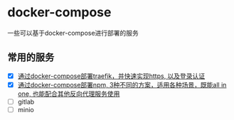 # docker-compose

一些可以基于docker-compose进行部署的服务

## 常用的服务
- [x] [通过docker-compose部署traefik，并快速实现https, 以及登录认证](./traefik)
- [x] [通过docker-compose部署npm, 3种不同的方案，适用各种场景，既能all in one, 也能配合其他反向代理服务使用](./npm) 
- [ ] gitlab  
- [ ] minio  
